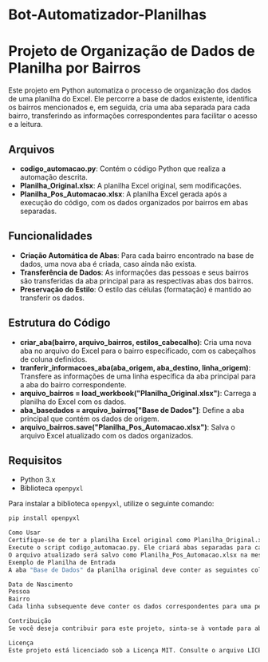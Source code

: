 # Bot-Automatizador-Planilhas

# Projeto de Organização de Dados de Planilha por Bairros

Este projeto em Python automatiza o processo de organização dos dados de uma planilha do Excel. Ele percorre a base de dados existente, identifica os bairros mencionados e, em seguida, cria uma aba separada para cada bairro, transferindo as informações correspondentes para facilitar o acesso e a leitura.

## Arquivos

- **codigo_automacao.py**: Contém o código Python que realiza a automação descrita.
- **Planilha_Original.xlsx**: A planilha Excel original, sem modificações.
- **Planilha_Pos_Automacao.xlsx**: A planilha Excel gerada após a execução do código, com os dados organizados por bairros em abas separadas.

## Funcionalidades

- **Criação Automática de Abas**: Para cada bairro encontrado na base de dados, uma nova aba é criada, caso ainda não exista.
- **Transferência de Dados**: As informações das pessoas e seus bairros são transferidas da aba principal para as respectivas abas dos bairros.
- **Preservação do Estilo**: O estilo das células (formatação) é mantido ao transferir os dados.

## Estrutura do Código

- **criar_aba(bairro, arquivo_bairros, estilos_cabecalho)**: Cria uma nova aba no arquivo do Excel para o bairro especificado, com os cabeçalhos de coluna definidos.
- **tranferir_informacoes_aba(aba_origem, aba_destino, linha_origem)**: Transfere as informações de uma linha específica da aba principal para a aba do bairro correspondente.
- **arquivo_bairros = load_workbook("Planilha_Original.xlsx")**: Carrega a planilha do Excel com os dados.
- **aba_basedados = arquivo_bairros["Base de Dados"]**: Define a aba principal que contém os dados de origem.
- **arquivo_bairros.save("Planilha_Pos_Automacao.xlsx")**: Salva o arquivo Excel atualizado com os dados organizados.

## Requisitos

- Python 3.x
- Biblioteca `openpyxl`

Para instalar a biblioteca `openpyxl`, utilize o seguinte comando:

```bash
pip install openpyxl

Como Usar
Certifique-se de ter a planilha Excel original como Planilha_Original.xlsx na mesma pasta que o script.
Execute o script codigo_automacao.py. Ele criará abas separadas para cada bairro encontrado e transferirá as informações.
O arquivo atualizado será salvo como Planilha_Pos_Automacao.xlsx na mesma pasta onde o script foi executado.
Exemplo de Planilha de Entrada
A aba "Base de Dados" da planilha original deve conter as seguintes colunas:

Data de Nascimento
Pessoa
Bairro
Cada linha subsequente deve conter os dados correspondentes para uma pessoa.

Contribuição
Se você deseja contribuir para este projeto, sinta-se à vontade para abrir uma issue ou enviar um pull request.

Licença
Este projeto está licenciado sob a Licença MIT. Consulte o arquivo LICENSE para obter mais informações.

